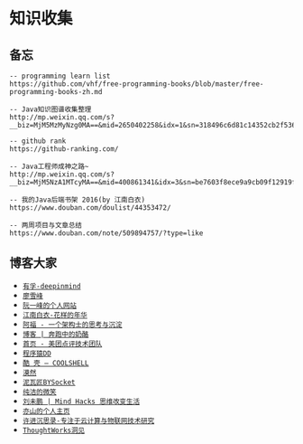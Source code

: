 # 知识收集
## 备忘
```
-- programming learn list
https://github.com/vhf/free-programming-books/blob/master/free-programming-books-zh.md

-- Java知识图谱收集整理
http://mp.weixin.qq.com/s?__biz=MjM5MzMyNzg0MA==&mid=2650402258&idx=1&sn=318496c6d81c14352cb2f53628654f3d&scene=1&srcid=0515lnZrJf0HTTZWCiSwrmdD#rd

-- github rank
https://github-ranking.com/

-- Java工程师成神之路~
http://mp.weixin.qq.com/s?__biz=MjM5NzA1MTcyMA==&mid=400861341&idx=3&sn=be7603f8ece9a9cb09f12919fb2a6128&scene=2&srcid=1217yh3QoEJkhPj2g3luMJ80&from=timeline&isappinstalled=0#rd

-- 我的Java后端书架 2016(by 江南白衣)
https://www.douban.com/doulist/44353472/

-- 两周项目与文章总结
https://www.douban.com/note/509894757/?type=like
```

## 博客大家
* [`有孚-deepinmind`](http://it.deepinmind.com/)
* [`廖雪峰`](http://www.liaoxuefeng.com/)
* [`阮一峰的个人网站`](http://www.liaoxuefeng.com/)
* [`江南白衣-花样的年华`](http://calvin1978.blogcn.com/)
* [`阿福 - 一个架构士的思考与沉淀`](http://afoo.me/)
* [`博客 | 奔跑中的奶酪`](http://www.runningcheese.com/blog)
* [`首页 - 美团点评技术团队`](http://tech.meituan.com/)
* [`程序猿DD`](http://blog.didispace.com/)
* [`酷 壳 – COOLSHELL`](http://coolshell.cn/)
* [`漠然`](https://mritd.me/)
* [`泥瓦匠BYSocket`](http://www.bysocket.com/)
* [`纯洁的微笑`](http://www.ityouknow.com/)
* [`刘未鹏 | Mind Hacks 思维改变生活`](http://mindhacks.cn/)
* [`亦山的个人主页`](http://luanlouis.com/·)
* [`许进沉思录-专注于云计算与物联网技术研究`](http://blog.xujin.org/)
* [`ThoughtWorks洞见`](http://insights.thoughtworkers.org/)


